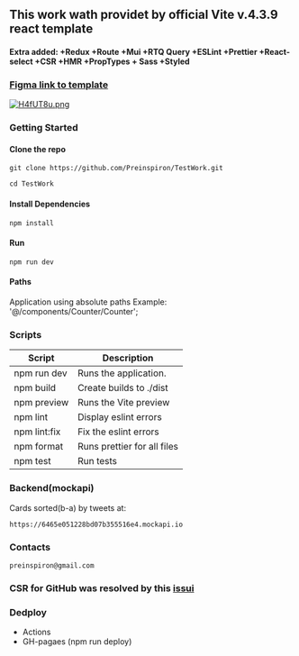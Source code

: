 ## This work wath providet by official Vite v.4.3.9 react template

#### Extra added: +Redux +Route +Mui +RTQ Query +ESLint +Prettier +React-select +CSR +HMR +PropTypes + Sass +Styled


### [Figma link to template](https://www.figma.com/file/zun1oP6NmS2Lmgbcj6e1IG/Test?node-id=0-1&t=fKfPK1hQF3isHhAC-0)

[![H4fUT8u.png](https://iili.io/H4fUT8u.png)](https://freeimage.host/ru)

### Getting Started

#### Clone the repo

```
git clone https://github.com/Preinspiron/TestWork.git
```

```
cd TestWork
```

#### Install Dependencies

```
npm install
```

#### Run

```
npm run dev
```

#### Paths

Application using absolute paths
Example: '@/components/Counter/Counter';



### Scripts

| Script        | Description                        |
| ------------- | ---------------------------------- |
| npm run dev   | Runs the application.              |
| npm build     | Create builds to ./dist            |
| npm preview   | Runs the Vite preview              |
| npm lint      | Display eslint errors              |
| npm lint:fix  | Fix the eslint errors              |
| npm format    | Runs prettier for all files        |
| npm test      | Run tests                          |


### Backend(mockapi)

 Cards sorted(b-a) by tweets at:
```
https://6465e051228bd07b355516e4.mockapi.io
```

### Contacts

```
preinspiron@gmail.com 
```

### CSR for GitHub was resolved by this [issui](https://github.com/rafgraph/spa-github-pages)


### Dedploy 

- Actions
- GH-pagaes (npm run deploy)
